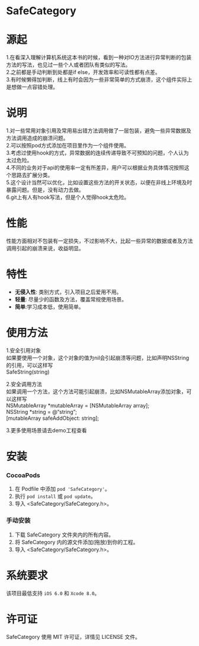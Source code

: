 SafeCategory
==============

源起
==============

1.在看深入理解计算机系统这本书的时候，看到一种对IO方法进行异常判断的包装方法的写法，也见过一些个人或者团队有类似的写法。  
2.之前都是手动判断到处都是if else，开发效率和可读性都有点差。  
3.有时候懒得加判断，线上有时会因为一些非常简单的方式崩溃，这个组件实际上是想做一点容错处理。   

说明
==============

1.对一些常用对象引用及常用易出错方法调用做了一层包装，避免一些异常数据及方法调用造成的崩溃问题。  
2.可以按照pod方式添加在项目里作为一个组件使用。  
3.考虑过使用hook的方式，异常数据的连续传递导致不可预知的问题，个人认为太过危险。  
4.不同的业务对于api的使用率一定有所差异，用户可以根据业务具体情况按照这个思路去扩展分类。  
5.这个设计当然可以优化，比如设置这些方法的开关状态，以便在非线上环境及时暴露问题。但是，没有动力去做。  
6.git上有人有hook写法，但是个人觉得hook太危险。 

性能
==============
性能方面相对不包装有一定损失，不过影响不大，比起一些异常的数据或者及方法调用引起的崩溃来说，收益明显。

特性
==============
- **无侵入性**: 类别方式，引入项目之后爱用不用。
- **轻量**: 尽量少的函数及方法，覆盖常规使用场景。
- **简单**:学习成本低，使用简单。


使用方法
==============
1.安全引用对象  
如果要使用一个对象，这个对象的值为nil会引起崩溃等问题，比如声明NSString的引用，可以这样写  
SafeString(string)                                 

2.安全调用方法  
如果调用一个方法，这个方法可能引起崩溃，比如NSMutableArray添加对象，可以这样写  
NSMutableArray *mutableArray = [NSMutableArray array];  
NSString *string = @“string”;  
[mutableArray safeAddObject: string];   

3.更多使用场景请去demo工程查看

安装
==============

### CocoaPods

1. 在 Podfile 中添加 `pod 'SafeCategory'`。
2. 执行 `pod install` 或 `pod update`。
3. 导入 \<SafeCategory/SafeCategory.h\>。

### 手动安装

1. 下载 SafeCategory 文件夹内的所有内容。
2. 将 SafeCategory 内的源文件添加(拖放)到你的工程。
3. 导入 \<SafeCategory/SafeCategory.h\>。

系统要求
==============
该项目最低支持 `iOS 6.0` 和 `Xcode 8.0`。

许可证
==============
SafeCategory 使用 MIT 许可证，详情见 LICENSE 文件。

